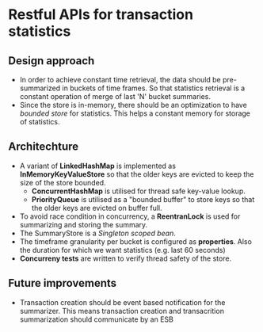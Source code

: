 # Restful APIs for transaction statistics
## Design approach
- In order to achieve constant time retrieval, the data should be pre-summarized in buckets of time frames. So that statistics retrieval is a constant operation of merge of  last 'N' bucket summaries.
- Since the store is in-memory, there should be an optimization to have *bounded store* for statistics. This helps a constant memory for storage of statistics.

## Architechture
- A variant of **LinkedHashMap** is implemented as **InMemoryKeyValueStore** so that the older keys are evicted to keep the size of the store bounded. 
	* **ConcurrentHashMap** is utilised for thread safe key-value lookup.
	* **PriorityQueue** is utilised as a "bounded buffer" to store keys so that the older keys are evicted on buffer full.
- To avoid race condition in concurrency, a **ReentranLock** is used for summarizing and storing the summary.
- The SummaryStore is a *Singleton scoped bean*.
- The timeframe granularity per bucket is configured as **properties**. Also the duration for which we want statistics (e.g. last 60 seconds)
- **Concurreny tests** are written to verify thread safety of the store.

## Future improvements
- Transaction creation should be event based notification for the summarizer. This means transaction creation and transacrition summarization should communicate by an ESB
